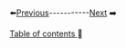 


⬅️[Previous](../Chapter2/3.md)-----------[Next](../Chapter2/5.md) ➡️

[Table of contents ](../../table_of_contents.md)🚀 
